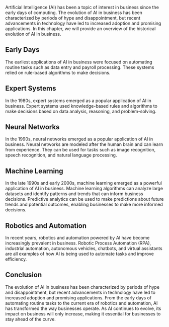
Artificial Intelligence (AI) has been a topic of interest in business since the early days of computing. The evolution of AI in business has been characterized by periods of hype and disappointment, but recent advancements in technology have led to increased adoption and promising applications. In this chapter, we will provide an overview of the historical evolution of AI in business.

Early Days
----------

The earliest applications of AI in business were focused on automating routine tasks such as data entry and payroll processing. These systems relied on rule-based algorithms to make decisions.

Expert Systems
--------------

In the 1980s, expert systems emerged as a popular application of AI in business. Expert systems used knowledge-based rules and algorithms to make decisions based on data analysis, reasoning, and problem-solving.

Neural Networks
---------------

In the 1990s, neural networks emerged as a popular application of AI in business. Neural networks are modeled after the human brain and can learn from experience. They can be used for tasks such as image recognition, speech recognition, and natural language processing.

Machine Learning
----------------

In the late 1990s and early 2000s, machine learning emerged as a powerful application of AI in business. Machine learning algorithms can analyze large datasets and identify patterns and trends that can inform business decisions. Predictive analytics can be used to make predictions about future trends and potential outcomes, enabling businesses to make more informed decisions.

Robotics and Automation
-----------------------

In recent years, robotics and automation powered by AI have become increasingly prevalent in business. Robotic Process Automation (RPA), industrial automation, autonomous vehicles, chatbots, and virtual assistants are all examples of how AI is being used to automate tasks and improve efficiency.

Conclusion
----------

The evolution of AI in business has been characterized by periods of hype and disappointment, but recent advancements in technology have led to increased adoption and promising applications. From the early days of automating routine tasks to the current era of robotics and automation, AI has transformed the way businesses operate. As AI continues to evolve, its impact on business will only increase, making it essential for businesses to stay ahead of the curve.

